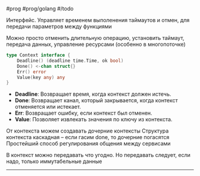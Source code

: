 #prog #prog/golang  #/todo

Интерфейс. Управляет временем выполенения таймаутов и отмен, для передачи параметров между функциями

Можно просто отменить длительную операцию, установить таймаут, передача данных, управление ресурсами (особенно в многопоточке)

```go
type Context interface {
	Deadline() (deadline time.Time, ok bool)
	Done() <-chan struct{}
	Err() error
	Value(key any) any
}
```

- **Deadline**: Возвращает время, когда контекст должен истечь.
- **Done**: Возвращает канал, который закрывается, когда контекст отменяется или истекает.
- **Err**: Возвращает ошибку, если контекст был отменен.
- **Value**: Позволяет извлекать значения по ключу из контекста.

От контекста можем создавать дочерние контексты
Структура контекста каскадная – если гасим done, то дочерние погасятся
Простейший способ регулирования общения между сервисами

В контекст можно передавать что угодно. Но передавать следует, если надо, только иммутабельные данные

---


